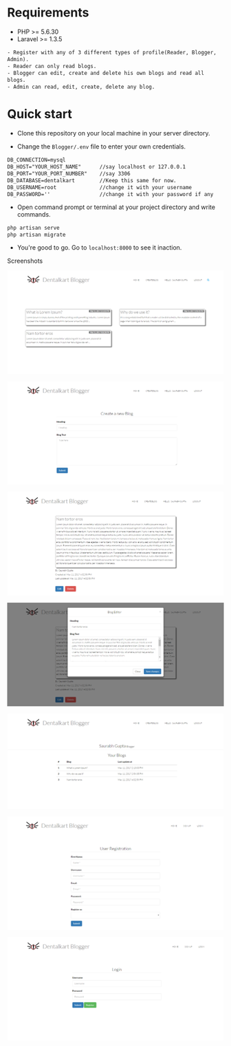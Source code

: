 Requirements
============
* PHP >= 5.6.30
* Laravel >= 1.3.5

```
- Register with any of 3 different types of profile(Reader, Blogger, Admin).
- Reader can only read blogs.
- Blogger can edit, create and delete his own blogs and read all blogs.
- Admin can read, edit, create, delete any blog.
```

# Quick start
- Clone this repository on your local machine in your server directory.

- Change the <code>Blogger/.env</code> file to enter your own credentials.
```
DB_CONNECTION=mysql
DB_HOST="YOUR_HOST_NAME"      //say localhost or 127.0.0.1
DB_PORT="YOUR_PORT_NUMBER"    //say 3306
DB_DATABASE=dentalkart        //Keep this same for now.
DB_USERNAME=root              //change it with your username
DB_PASSWORD=''                //change it with your password if any
```
- Open command prompt or terminal at your project directory and write commands.
```
php artisan serve
php artisan migrate
```

- You're good to go. Go to <code>localhost:8000</code> to see it inaction.


Screenshots

![Alt text](/screenshots/Etale.png "Demo")

![Alt text](/screenshots/Etale1.png "Demo")

![Alt text](/screenshots/Etale2.png "Demo")

![Alt text](/screenshots/Etale3.png "Demo")

![Alt text](/screenshots/Etale4.png "Demo")

![Alt text](/screenshots/Etale5.png "Demo")

![Alt text](/screenshots/Etale6.png "Demo")

